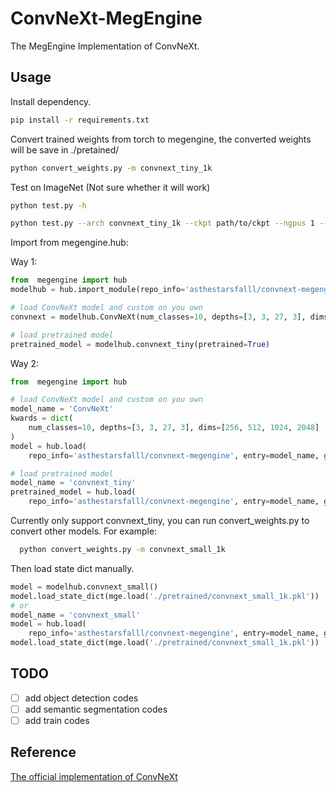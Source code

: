 # ConvNeXt-MegEngine

The MegEngine Implementation of ConvNeXt.

## Usage

Install dependency.

```bash
pip install -r requirements.txt
```

Convert trained weights from torch to megengine, the converted weights will be save in ./pretained/

```bash
python convert_weights.py -m convnext_tiny_1k
```

Test on ImageNet (Not sure whether it will work)

```bash
python test.py -h
```

```bash
python test.py --arch convnext_tiny_1k --ckpt path/to/ckpt --ngpus 1 --workers 8 --print-freq 20 --val-batch-size 16
```

Import from megengine.hub:

Way 1:

```python
from  megengine import hub
modelhub = hub.import_module(repo_info='asthestarsfalll/convnext-megengine', git_host='github.com')

# load ConvNeXt model and custom on you own
convnext = modelhub.ConvNeXt(num_classes=10, depths=[3, 3, 27, 3], dims=[256, 512, 1024, 2048])

# load pretrained model 
pretrained_model = modelhub.convnext_tiny(pretrained=True) 
```

Way 2:

```python
from  megengine import hub

# load ConvNeXt model and custom on you own
model_name = 'ConvNeXt'
kwards = dict(
    num_classes=10, depths=[3, 3, 27, 3], dims=[256, 512, 1024, 2048]
)
model = hub.load(
    repo_info='asthestarsfalll/convnext-megengine', entry=model_name, git_host='github.com', **kwards)

# load pretrained model 
model_name = 'convnext_tiny'
pretrained_model = hub.load(
    repo_info='asthestarsfalll/convnext-megengine', entry=model_name, git_host='github.com', pretrained=True)
```

Currently only support convnext_tiny, you can run convert_weights.py to convert other models.
For example:

```bash
  python convert_weights.py -m convnext_small_1k
```

Then load state dict manually.

```python
model = modelhub.convnext_small()
model.load_state_dict(mge.load('./pretrained/convnext_small_1k.pkl'))
# or
model_name = 'convnext_small'
model = hub.load(
    repo_info='asthestarsfalll/convnext-megengine', entry=model_name, git_host='github.com')
model.load_state_dict(mge.load('./pretrained/convnext_small_1k.pkl'))
```

## TODO

- [ ] add object detection codes
- [ ] add semantic segmentation codes
- [ ] add train codes

## Reference

[The official implementation of ConvNeXt](https://github.com/facebookresearch/ConvNeXt)
